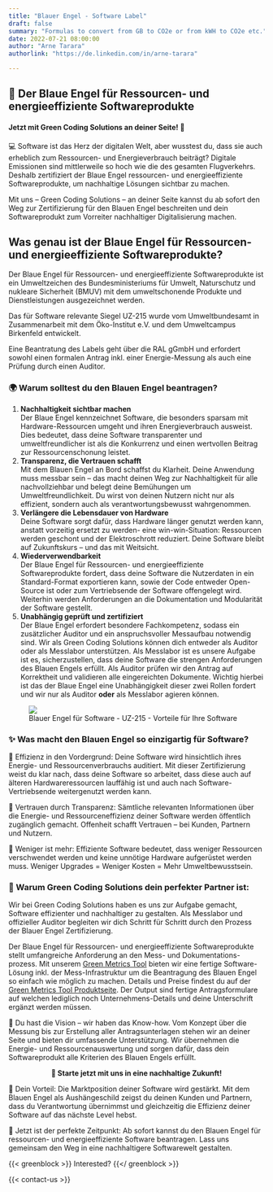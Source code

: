 ```yaml
---
title: "Blauer Engel - Software Label"
draft: false
summary: "Formulas to convert from GB to CO2e or from kWH to CO2e etc."
date: 2022-07-21 08:00:00
author: "Arne Tarara"
authorlink: "https://de.linkedin.com/in/arne-tarara"

---
```



## 🚀 Der Blaue Engel für Ressourcen- und energieeffiziente Softwareprodukte
#### Jetzt mit Green Coding Solutions an deiner Seite! 🌱

💻 Software ist das Herz der digitalen Welt, aber wusstest du, dass sie auch erheblich zum Ressourcen- und Energieverbrauch beiträgt? 
Digitale Emissionen sind mittlerweile so hoch wie die des gesamten Flugverkehrs. Deshalb zertifiziert der Blaue Engel ressourcen- und energieeffiziente Softwareprodukte, um nachhaltige Lösungen sichtbar zu machen. 

Mit uns – Green Coding Solutions – an deiner Seite kannst du ab sofort den Weg zur Zertifizierung für den Blauen Engel beschreiten und dein Softwareprodukt zum Vorreiter nachhaltiger Digitalisierung machen.

## Was genau ist der Blaue Engel für Ressourcen- und energieeffiziente Softwareprodukte?

Der Blaue Engel für Ressourcen- und energieeffiziente Softwareprodukte ist ein Umweltzeichen des Bundesministeriums für Umwelt, Naturschutz und nukleare Sicherheit (BMUV) mit dem umweltschonende Produkte und Dienstleistungen ausgezeichnet werden.

Das für Software relevante Siegel UZ-215 wurde vom Umweltbundesamt in Zusammenarbeit mit dem Öko-Institut e.V. und dem Umweltcampus Birkenfeld entwickelt.

Eine Beantratung des Labels geht über die RAL gGmbH und erfordert sowohl einen formalen Antrag inkl. einer Energie-Messung als auch eine Prüfung durch einen Auditor. 

### 🌍 Warum solltest du den Blauen Engel beantragen?
1. **Nachhaltigkeit sichtbar machen**\
Der Blaue Engel kennzeichnet Software, die besonders sparsam mit Hardware-Ressourcen umgeht und ihren Energieverbrauch ausweist. Dies bedeutet, dass deine Software transparenter und umweltfreundlicher ist als die Konkurrenz und einen wertvollen Beitrag zur Ressourcenschonung leistet.
2. **Transparenz, die Vertrauen schafft**\
Mit dem Blauen Engel an Bord schaffst du Klarheit. Deine Anwendung muss messbar sein – das macht deinen Weg zur Nachhaltigkeit für alle nachvollziehbar und belegt deine Bemühungen um Umweltfreundlichkeit. Du wirst von deinen Nutzern nicht nur als effizient, sondern auch als verantwortungsbewusst wahrgenommen.
3. **Verlängere die Lebensdauer von Hardware**\
Deine Software sorgt dafür, dass Hardware länger genutzt werden kann, anstatt vorzeitig ersetzt zu werden- eine win-win-Situation: Ressourcen werden geschont und der Elektroschrott reduziert. Deine Software bleibt auf Zukunftskurs – und das mit Weitsicht.
4. **Wiederverwendbarkeit**\
Der Blaue Engel für Ressourcen- und energieeffiziente Softwareprodukte fordert, dass deine Software die Nutzerdaten in ein Standard-Format exportieren kann, sowie der Code entweder Open-Source ist oder zum Vertriebsende der Software offengelegt wird. Weiterhin werden Anforderungen an die Dokumentation und Modularität der Software gestellt. 
5. **Unabhängig geprüft und zertifiziert**\
Der Blaue Engel erfordert besondere Fachkompetenz, sodass ein zusätzlicher Auditor und ein anspruchsvoller Messaufbau notwendig sind. Wir als Green Coding Solutions können dich entweder als Auditor oder als Messlabor unterstützen. Als Messlabor ist es unsere Aufgabe ist es, sicherzustellen, dass deine Software die strengen Anforderungen des Blauen Engels erfüllt. Als Auditor prüfen wir den Antrag auf Korrektheit und validieren alle eingereichten Dokumente. Wichtig hierbei ist das der Blaue Engel eine Unabhängigkeit dieser zwei Rollen fordert und wir nur als Auditor **oder** als Messlabor agieren können.


<figure>
  <img class="ui massive middle rounded bordered image" src="/img/blue-angel/blue-angel-advantages.webp" style="margin: auto">
  <figcaption>Blauer Engel für Software - UZ-215 - Vorteile für Ihre Software</figcaption>
</figure>

### ✨ Was macht den Blauen Engel so einzigartig für Software?
🔵 Effizienz in den Vordergrund: Deine Software wird hinsichtlich ihres Energie- und Ressourcenverbrauchs auditiert. Mit dieser Zertifizierung weist du klar nach, dass deine Software so arbeitet, dass diese auch auf älteren Hardwareressourcen lauffähig ist und auch nach Software-Vertriebsende weitergenutzt werden kann.

🔵 Vertrauen durch Transparenz: Sämtliche relevanten Informationen über die Energie- und Ressourceneffizienz deiner Software werden öffentlich zugänglich gemacht. Offenheit schafft Vertrauen – bei Kunden, Partnern und Nutzern.

🔵 Weniger ist mehr: Effiziente Software bedeutet, dass weniger Ressourcen verschwendet werden und keine unnötige Hardware aufgerüstet werden muss. Weniger Upgrades = Weniger Kosten = Mehr Umweltbewusstsein.

### 🚀 Warum Green Coding Solutions dein perfekter Partner ist:
Wir bei Green Coding Solutions haben es uns zur Aufgabe gemacht, Software effizienter und nachhaltiger zu gestalten. Als Messlabor und offizieller Auditor begleiten wir dich Schritt für Schritt durch den Prozess der Blauer Engel Zertifizierung.

Der Blaue Engel für Ressourcen- und energieeffiziente Softwareprodukte stellt umfangreiche Anforderung an den Mess- und Dokumentations-prozess. Mit unserem [Green Metrics Tool](/projects/green-metrics-tool) bieten wir eine fertige Software-Lösung inkl. der Mess-Infrastruktur um die Beantragung des Blauen Engel so einfach wie möglich zu machen. Details und Preise findest du auf der [Green Metrics Tool Produktseite](/projects/green-metrics-tool). Der Output sind fertige Antragsformulare auf welchen lediglich noch Unternehmens-Details und deine Unterschrift ergänzt werden müssen.

💬 Du hast die Vision – wir haben das Know-how. Vom Konzept über die Messung bis zur Erstellung aller Antragsunterlagen stehen wir an deiner Seite und bieten dir umfassende Unterstützung. Wir übernehmen die Energie- und Ressourcenauswertung und sorgen dafür, dass dein Softwareprodukt alle Kriterien des Blauen Engels erfüllt.

<b><center>🎯 Starte jetzt mit uns in eine nachhaltige Zukunft!</center></b>


🔧 Dein Vorteil: Die Marktposition deiner Software wird gestärkt. Mit dem Blauen Engel als Aushängeschild zeigst du deinen Kunden und Partnern, dass du Verantwortung übernimmst und gleichzeitig die Effizienz deiner Software auf das nächste Level hebst.

  📅 Jetzt ist der perfekte Zeitpunkt: Ab sofort kannst du den Blauen Engel für ressourcen- und energieeffiziente Software beantragen. Lass uns gemeinsam den Weg in eine nachhaltigere Softwarewelt gestalten.  


{{< greenblock >}}
Interested?
{{</ greenblock >}}

{{< contact-us >}}
